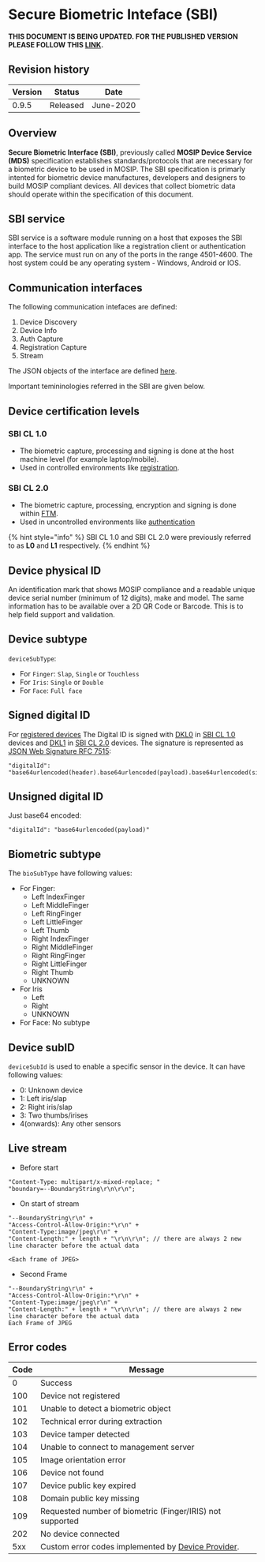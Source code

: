 # Secure Biometric Inteface (SBI)

__THIS DOCUMENT IS BEING UPDATED. FOR THE PUBLISHED VERSION PLEASE FOLLOW THIS [LINK](https://docs.mosip.io/1.1.5/biometrics/mosip-device-service-specification).__

## Revision history
|Version|Status|Date|
|---|---|---|
|0.9.5|Released|June-2020|

## Overview
**Secure Biometric Interface (SBI)**, previously called **MOSIP Device Service (MDS)** specification establishes standards/protocols that are necessary for a biometric device to be used in MOSIP. The SBI specification is primarly intented for biometric device manufactures, developers and designers to build MOSIP compliant devices. All devices that collect biometric data should operate within the specification of this document.

## SBI service
SBI service is a software module running on a host that exposes the SBI interface to the host application like a registration client or authentication app. The service must run on any of the ports in the range 4501-4600. The host system could be any operating system - Windows, Android or IOS.

## Communication interfaces
The following communication intefaces are defined:
1. Device Discovery
1. Device Info
1. Auth Capture
1. Registration Capture
1. Stream

The JSON objects of the interface are defined [here](https://mosip.github.io/documentation/1.2.0/sbi/schema_doc.html).

Important temininologies referred in the SBI are given below. 

## Device certification levels
### SBI CL 1.0 
* The biometric capture, processing and signing is done at the host machine level (for example laptop/mobile). 
* Used in controlled environments like [registration](https://docs.mosip.io/1.2.0/id-lifecycle-management#registration-enrollment).
### SBI CL 2.0
* The biometric capture, processing, encryption and signing is done within [FTM](ftm.md). 
* Used in uncontrolled environments like [authentication](https://docs.mosip.io/1.2.0/id-authentication)

{% hint style="info" %}
SBI CL 1.0 and SBI CL 2.0 were previously referred to as **L0** and **L1** respectively.
{% endhint %}

## Device physical ID
An identification mark that shows MOSIP compliance and a readable unique device serial number (minimum of 12 digits), make and model. The same information has to be available over a 2D QR Code or Barcode. This is to help field support and validation.

## Device subtype
`deviceSubType`:
* For `Finger`: `Slap`, `Single` or `Touchless`
* For `Iris`: `Single` or `Double`
* For `Face`: `Full face`

## Signed digital ID
For [registered devices]()
The Digital ID is signed with [DKL0](keys.md#device-specific-keys) in [SBI CL 1.0](#sbi-cl-1.0) devices and [DKL1](keys.md#device-specific-keys) in [SBI CL 2.0](#sbi-cl-2.0) devices. The signature is represented as [JSON Web Signature RFC 7515](https://datatracker.ietf.org/doc/html/rfc7515):
```
"digitalId": "base64urlencoded(header).base64urlencoded(payload).base64urlencoded(signature)"
```
## Unsigned digital ID
Just base64 encoded:
```
"digitalId": "base64urlencoded(payload)"
```

## Biometric subtype
The `bioSubType` have following values:
* For Finger: 
    * Left IndexFinger 
    * Left MiddleFinger
    * Left RingFinger
    * Left LittleFinger
    * Left Thumb
    * Right IndexFinger
    * Right MiddleFinger 
    * Right RingFinger
    * Right LittleFinger
    * Right Thumb
    * UNKNOWN
* For Iris
    * Left
    * Right
    * UNKNOWN
* For Face: No subtype

## Device subID
`deviceSubId` is used to enable a specific sensor in the device. It can have following values:
* 0: Unknown device
* 1: Left iris/slap 
* 2: Right iris/slap
* 3: Two thumbs/irises
* 4(onwards): Any other sensors

## Live stream

* Before start
```
"Content-Type: multipart/x-mixed-replace; " 
"boundary=--BoundaryString\r\n\r\n";
```

* On start of stream
```
"--BoundaryString\r\n" +
"Access-Control-Allow-Origin:*\r\n" +
"Content-Type:image/jpeg\r\n" +
"Content-Length:" + length + "\r\n\r\n"; // there are always 2 new line character before the actual data

<Each frame of JPEG>
```

* Second Frame
```
"--BoundaryString\r\n" +
"Access-Control-Allow-Origin:*\r\n" +
"Content-Type:image/jpeg\r\n" +
"Content-Length:" + length + "\r\n\r\n"; // there are always 2 new line character before the actual data
Each Frame of JPEG
```

## Error codes
Code | Message
-----|--------
0   | Success
100 | Device not registered
101 | Unable to detect a biometric object
102 | Technical error during extraction
103 | Device tamper detected
104 | Unable to connect to management server
105 | Image orientation error
106 | Device not found
107 | Device public key expired
108 | Domain public key missing
109 | Requested number of biometric (Finger/IRIS) not supported
202 | No device connected
5xx | Custom error codes implemented by [Device Provider](https://docs.mosip.io/1.2.0/partners#partner-types). 
